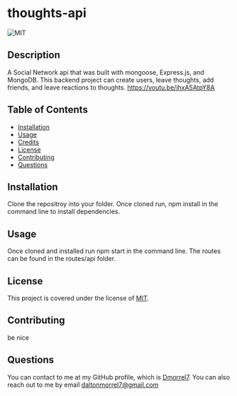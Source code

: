 # thoughts-api


 ![MIT](https://img.shields.io/badge/license-MIT-blue)

  ## Description
  A Social Network api that was built with mongoose, Express.js, and MongoDB. This backend project can create users, leave thoughts, add friends, and leave reactions to thoughts.
  https://youtu.be/jhxA5AtpY8A

  ## Table of Contents
  * [Installation](#usage)
  * [Usage](#usage)
  * [Credits](#credits)
  * [License](#license)
  * [Contributing](#Contributing)
  * [Questions](#questions)
  
  ## Installation
  Clone the repositroy into your folder. Once cloned run, npm install in the command line to install dependencies.
  

  ## Usage
  Once cloned and installed run npm start in the command line. The routes can be found in the routes/api folder.
 

  ## License
  This project is covered under the license of [MIT](https://www.opensource.org/licenses/mit-license.php).
  
  ## Contributing 
  be nice


  ## Questions
  You can contact to me at my GitHub profile, which is [Dmorrel7](https://github.com/Dmorrel7).
  You can also reach out to me by email daltonmorrel7@gmail.com